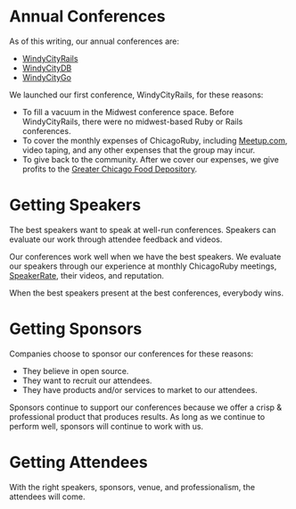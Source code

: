 Annual Conferences
==

As of this writing, our annual conferences are:

* [WindyCityRails](http://windycityrails.org)
* [WindyCityDB](http://windycitydb.org)
* [WindyCityGo](http://windycitygo.org)

We launched our first conference, WindyCityRails, for these reasons:

* To fill a vacuum in the Midwest conference space. Before WindyCityRails, there were no midwest-based Ruby or Rails conferences.
* To cover the monthly expenses of ChicagoRuby, including [Meetup.com](http://meetup.com/chicagoruby), video taping, and any other expenses that the group may incur.
* To give back to the community. After we cover our expenses, we give profits to the [Greater Chicago Food Depository](http://chicagosfoodbank.org).


Getting Speakers
==
The best speakers want to speak at well-run conferences. Speakers can evaluate our work through attendee feedback and videos.

Our conferences work well when we have the best speakers. We evaluate our speakers through our experience at monthly ChicagoRuby meetings, [SpeakerRate](http://speakerrate.com/), their videos, and reputation.

When the best speakers present at the best conferences, everybody wins.

Getting Sponsors
==
Companies choose to sponsor our conferences for these reasons:

* They believe in open source.
* They want to recruit our attendees.
* They have products and/or services to market to our attendees.

Sponsors continue to support our conferences because we offer a crisp & professional product that produces results. As long as we continue to perform well, sponsors will continue to work with us.

Getting Attendees
==
With the right speakers, sponsors, venue, and professionalism, the attendees will come.

